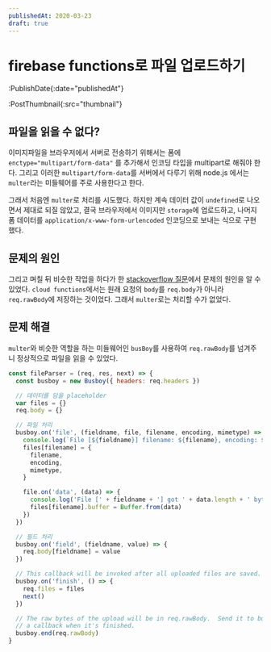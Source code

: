 ```yaml
---
publishedAt: 2020-03-23
draft: true
---
```


# firebase functions로 파일 업로드하기

:PublishDate{:date="publishedAt"}

:PostThumbnail{:src="thumbnail"}

## 파일을 읽을 수 없다?

이미지파일을 브라우저에서 서버로 전송하기 위해서는 폼에 `enctype="multipart/form-data"` 를 추가해서 인코딩 타입을 multipart로 해줘야 한다. 그리고 이러한 `multipart/form-data`를 서버에서 다루기 위해 node.js 에서는 `multer`라는 미들웨어를 주로 사용한다고 한다.

그래서 처음엔 `multer`로 처리를 시도했다. 하지만 계속 데이터 값이 `undefined`로 나오면서 제대로 되질 않았고, 결국 브라우저에서 이미지만 `storage`에 업로드하고, 나머지 폼 데이터를 `application/x-www-form-urlencoded` 인코딩으로 보내는 식으로 구현했다.

## 문제의 원인

그리고 며칠 뒤 비슷한 작업을 하다가 한 [stackoverflow 질문](https://stackoverflow.com/questions/47242340/how-to-perform-an-http-file-upload-using-express-on-cloud-functions-for-firebase)에서 문제의 원인을 알 수 있었다.
`cloud functions`에서는 원래 요청의 `body`를 `req.body`가 아니라 `req.rawBody`에 저장하는 것이었다. 그래서 `multer`로는 처리할 수가 없었다.

## 문제 해결

`multer`와 비슷한 역할을 하는 미들웨어인 `busBoy`를 사용하여 `req.rawBody`를 넘겨주니 정상적으로 파일을 읽을 수 있었다.

```javascript
const fileParser = (req, res, next) => {
  const busboy = new Busboy({ headers: req.headers })

  // 데이터를 담을 placeholder
  var files = {}
  req.body = {}

  // 파일 처리
  busboy.on('file', (fieldname, file, filename, encoding, mimetype) => {
    console.log(`File [${fieldname}] filename: ${filename}, encoding: ${encoding}, mimetype: ${mimetype}`)
    files[filename] = {
      filename,
      encoding,
      mimetype,
    }

    file.on('data', (data) => {
      console.log('File [' + fieldname + '] got ' + data.length + ' bytes')
      files[filename].buffer = Buffer.from(data)
    })
  })

  // 필드 처리
  busboy.on('field', (fieldname, value) => {
    req.body[fieldname] = value
  })

  // This callback will be invoked after all uploaded files are saved.
  busboy.on('finish', () => {
    req.files = files
    next()
  })

  // The raw bytes of the upload will be in req.rawBody.  Send it to busboy, and get
  // a callback when it's finished.
  busboy.end(req.rawBody)
}
```
